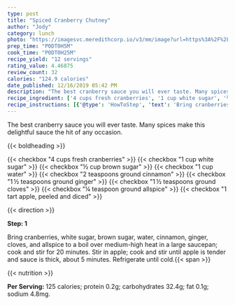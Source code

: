 ```yaml
---
type: post
title: "Spiced Cranberry Chutney"
author: "Jody"
category: lunch
photo: "https://imagesvc.meredithcorp.io/v3/mm/image?url=https%3A%2F%2Fimages.media-allrecipes.com%2Fuserphotos%2F1070818.jpg"
prep_time: "P0DT0H5M"
cook_time: "P0DT0H25M"
recipe_yield: "12 servings"
rating_value: 4.46875
review_count: 32
calories: "124.9 calories"
date_published: 12/16/2019 05:42 PM
description: "The best cranberry sauce you will ever taste. Many spices make this delightful sauce the hit of any occasion."
recipe_ingredient: ['4 cups fresh cranberries', '1 cup white sugar', '½ cup brown sugar', '1 cup water', '2 teaspoons ground cinnamon', '1\u2009½ teaspoons ground ginger', '1\u2009½ teaspoons ground cloves', '¼ teaspoon ground allspice', '1 tart apple, peeled and diced']
recipe_instructions: [{'@type': 'HowToStep', 'text': 'Bring cranberries, white sugar, brown sugar, water, cinnamon, ginger, cloves, and allspice  to a boil over medium-high heat in a large saucepan; cook and stir for 20 minutes. Stir in apple; cook and stir until apple is tender and sauce is thick, about 5 minutes. Refrigerate until cold.\n'}]
---
```


The best cranberry sauce you will ever taste. Many spices make this delightful sauce the hit of any occasion. 

{{< boldheading >}}

{{< checkbox "4 cups fresh cranberries" >}}
{{< checkbox "1 cup white sugar" >}}
{{< checkbox "½ cup brown sugar" >}}
{{< checkbox "1 cup water" >}}
{{< checkbox "2 teaspoons ground cinnamon" >}}
{{< checkbox "1 ½ teaspoons ground ginger" >}}
{{< checkbox "1 ½ teaspoons ground cloves" >}}
{{< checkbox "¼ teaspoon ground allspice" >}}
{{< checkbox "1  tart apple, peeled and diced" >}}


{{< direction >}}

**Step: 1**

Bring cranberries, white sugar, brown sugar, water, cinnamon, ginger, cloves, and allspice  to a boil over medium-high heat in a large saucepan; cook and stir for 20 minutes. Stir in apple; cook and stir until apple is tender and sauce is thick, about 5 minutes. Refrigerate until cold.{{< span >}}

{{< nutrition >}}

**Per Serving:** 125 calories; protein 0.2g; carbohydrates 32.4g; fat 0.1g; sodium 4.8mg.